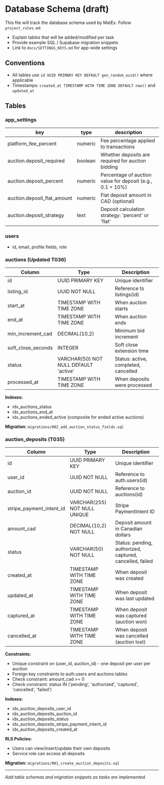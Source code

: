 # Database Schema (draft)

This file will track the database schema used by MatEx. Follow `project_rules.md`:

- Explain tables that will be added/modified per task
- Provide example SQL / Supabase migration snippets
- Link to `docs/SETTINGS_KEYS.md` for app-wide settings

## Conventions
- All tables use `id UUID PRIMARY KEY DEFAULT gen_random_uuid()` where applicable
- Timestamps: `created_at TIMESTAMP WITH TIME ZONE DEFAULT now()` and `updated_at`

## Tables

### app_settings
| key | type | description |
|---|---|---|
| platform_fee_percent | numeric | Fee percentage applied to transactions |
| auction.deposit_required | boolean | Whether deposits are required for auction bidding |
| auction.deposit_percent | numeric | Percentage of auction value for deposit (e.g., 0.1 = 10%) |
| auction.deposit_flat_amount | numeric | Flat deposit amount in CAD (optional) |
| auction.deposit_strategy | text | Deposit calculation strategy: 'percent' or 'flat' |

### users
- id, email, profile fields, role

### auctions (Updated T036)
| Column | Type | Description |
|---|---|---|
| id | UUID PRIMARY KEY | Unique identifier |
| listing_id | UUID NOT NULL | Reference to listings(id) |
| start_at | TIMESTAMP WITH TIME ZONE | When auction starts |
| end_at | TIMESTAMP WITH TIME ZONE | When auction ends |
| min_increment_cad | DECIMAL(10,2) | Minimum bid increment |
| soft_close_seconds | INTEGER | Soft close extension time |
| status | VARCHAR(50) NOT NULL DEFAULT 'active' | Status: active, completed, cancelled |
| processed_at | TIMESTAMP WITH TIME ZONE | When deposits were processed |

**Indexes:**
- idx_auctions_status
- idx_auctions_end_at  
- idx_auctions_ended_active (composite for ended active auctions)

**Migration:** `migrations/002_add_auction_status_fields.sql`

### auction_deposits (T035)
| Column | Type | Description |
|---|---|---|
| id | UUID PRIMARY KEY | Unique identifier |
| user_id | UUID NOT NULL | Reference to auth.users(id) |
| auction_id | UUID NOT NULL | Reference to auctions(id) |
| stripe_payment_intent_id | VARCHAR(255) NOT NULL UNIQUE | Stripe PaymentIntent ID |
| amount_cad | DECIMAL(10,2) NOT NULL | Deposit amount in Canadian dollars |
| status | VARCHAR(50) NOT NULL | Status: pending, authorized, captured, cancelled, failed |
| created_at | TIMESTAMP WITH TIME ZONE | When deposit was created |
| updated_at | TIMESTAMP WITH TIME ZONE | When deposit was last updated |
| captured_at | TIMESTAMP WITH TIME ZONE | When deposit was captured (auction won) |
| cancelled_at | TIMESTAMP WITH TIME ZONE | When deposit was cancelled (auction lost) |

**Constraints:**
- Unique constraint on (user_id, auction_id) - one deposit per user per auction
- Foreign key constraints to auth.users and auctions tables
- Check constraint: amount_cad >= 0
- Check constraint: status IN ('pending', 'authorized', 'captured', 'cancelled', 'failed')

**Indexes:**
- idx_auction_deposits_user_id
- idx_auction_deposits_auction_id  
- idx_auction_deposits_status
- idx_auction_deposits_stripe_payment_intent_id
- idx_auction_deposits_created_at

**RLS Policies:**
- Users can view/insert/update their own deposits
- Service role can access all deposits

**Migration:** `migrations/001_create_auction_deposits.sql`

---
_Add table schemas and migration snippets as tasks are implemented._
